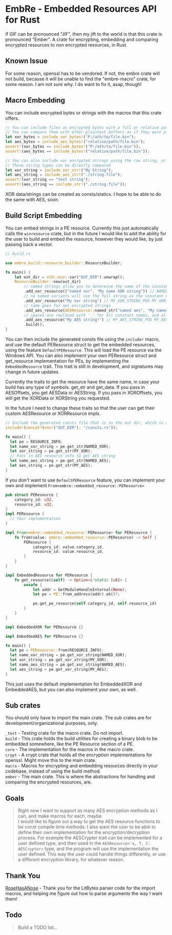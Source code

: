 # EmbRe - Embedded Resources API for Rust  
If GIF can be pronounced "JIF", then my jift to the world is that this crate is pronounced "Ember".
A crate for encrypting, embedding and comparing encrypted resources to non encrypted resources, in Rust.

## Known Issue
For some reason, openssl has to be vendored. If not, the embre crate will not build, because it will be unable to find 
the "embre-macro" crate, for some reason. I am not sure why. I do want to fix it, asap, though!   

## Macro Embedding
You can include encrypted bytes or strings with the macros that this crate offers.

```rust
// You can include files as encrypted bytes with a full or relative path.  
// You can compare them with other plaintext buffers as if they were plaintext byte slices. 
let xor_bytes = include_xor_bytes!("P:/ath/to/file.bin");
let aes_bytes = include_aes_bytes!("relative/path/file.bin");
assert!(xor_bytes == include_bytes!("P:/ath/to/file.bin"));
assert!(aes_bytes == include_bytes!("relative/path/file.bin"));

// You can also include xor encrypted strings using the raw string, or a path to the file.
// These string types can be directly compared
let xor_string = include_xor_str!("My String");
let aes_string = include_aes_str!("./string.file");
assert!(xor_string == "test string");
assert!(aes_string == include_str!("./string.file"));
```
XOR data/strings can be created as consts/statics. I hope to be able to do the same with AES, soon.

## Build Script Embedding
You can embed strings in a PE resource. Currently this just automatically calls the `winresource` crate, but in the future 
I would like to add the ability for the user to build and embed the resource, however they would like, by just passing back 
a vector.
```rust
// build.rs

use embre_build::resource_builder::ResourceBuilder;

fn main() {
    let out_dir = std::env::var("OUT_DIR").unwrap();
    ResourceBuilder::new(out_dir)
        // named strings allow you to determine the name of the constant for your strings
        .add_xor_resource(("named xor", "My name XOR string")) // NAMED_XOR_POS NAMED_XOR_KEY NAMED_XOR_LEN
        // no named variants will use the full string as the constant name
        .add_xor_resource("My xor string") // MY_XOR_STRING_POS MY_XOR_STRING_KEY MY_XOR_STRING_LEN
        // same goes for aes encrypted strings
        .add_aes_resource(AESResource::named_str("named aes", "My named AES string", util::generate_random_bytes(key_len), None)) // NAMED_AES_POS NAMED_AES_KEY NAMED_AES_IV NAMED_AES_LEN
        // spaces are replaced with '_' for all constant names, and all symbols are removed.
        .add_aes_resource("My AES string!") // MY_AES_STRING_POS MY_AES_STRING_KEY MY_AES_STRING_IV MY_AES_STRING_LEN
        .build();
}
```
You can then include the generated consts file using the `include!` macro, and use the default PEResource struct to get 
the embedded resources, using the feature `DefaultPEResource`. This will load the PE resource via the Windows API. You 
can also implement your own PEResource struct and get_resource implementation for PEs, by implementing the `EmbeddedResource` 
trait. This trait is still in development, and signatures may change in future updates.

Currently the traits to get the resource have the same name, in case your build has any type of symbols. get_str and get_data.
If you pass in AESOffsets, you get AESData or AESString. If you pass in XOROffsets, you will get the XORData or XORString you
requested. 

In the future I need to change these traits so that the user can get their custom AESResource or XORResource impls.  

```rust
// Include the generated consts file that is in the out dir, which is an environment variable.  
include!(concat!(env!("OUT_DIR"), "/consts.rs"));

fn main() {
  let pe = RESOURCE_INFO;
  let name_xor_string = pe.get_str(NAMED_XOR);
  let xor_string = pe.get_str(MY_XOR);
  // Pass in AES resource info to get AES string
  let name_aes_string = pe.get_str(NAMED_AES);
  let aes_string = pe.get_str(MY_AES);
}
```
If you don't want to use `DefaultPEResource` feature, you can implement your own and implement 
`From<embre::embedded_resource::PEResource>`
```rust
pub struct PEResource {
    category_id: u32,
    resource_id: u32,
}
impl PEResource { 
  // Your implementation
}

impl From<embre::embedded_resource::PEResource> for PEResource {
    fn from(value: embre::embedded_resource::PEResource) -> Self {
        PEResource {
            category_id: value.category_id,
            resource_id: value.resource_id,
        }
    }
}

impl EmbeddedResource for PEResource {
    fn get_resource(&self) -> Option<&'static [u8]> {
        unsafe {
            let addr = GetModuleHandleInternal(None);
            let pe = PE::from_address(addr).ok()?;

            pe.get_pe_resource(self.category_id, self.resource_id)
        }
    }
}

impl EmbeddedXOR for PEResource {}

impl EmbeddedAES for PEResource {}

fn main() {
  let pe = PEResource::from(RESOURCE_INFO);
  let name_xor_string = pe.get_xor_string(NAMED_XOR);
  let xor_string = pe.get_xor_string(MY_XOR);
  let name_aes_string = pe.get_xor_string(NAMED_AES);
  let aes_string = pe.get_xor_string(MY_AES);
}
```

This just uses the default implementation for EmbeddedXOR and EmbeddedAES, but you can also implement your own, as well.

## Sub crates  
You should only have to import the main crate. The sub crates are for development/organizational purposes, only.  

`_test` - Testing crate for the macro crate. Do not import.  
`build` - This crate holds the build utilities for creating a binary blob to be embedded somewhere, like the PE Resource 
section of a PE.  
`core`  - The implementation for the macros in the macro crate.  
`crypt` - A crypt crate that holds all the encryption implementations for openssl. Might move this to the main crate.  
`macro` - Macros for encrypting and embedding resources directly in your codebase, instead of using the build method.  
`ember` - The main crate. This is where the abstractions for handling and comparing the encrypted resources, are.  

## Goals  
> Right now I want to support as many AES encryption methods as I can, and make macros for each, maybe.   
> I would like to figure out a way to get the AES resource functions to be const compile time methods. 
> I also want the user to be able to define their own implementation for the encryption/decryption process. For example 
  the AESCrypter trait can be implemented for a user defined type, and then used in the `AESResource<'a, T, C: AESCrypter>` 
  type, and the program will use the implementation the user defined. This way the user could handle things differently, 
  or use a different encryption library, for whatever reason.  

## Thank You
[RoseHasANose](https://github.com/largenumberhere) - Thank you for the LitBytes parser code for the import macros, and helping me figure out how to parse 
arguments the way I want them!  

## Todo
> Build a TODO list...  

